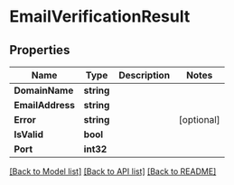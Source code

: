 # EmailVerificationResult

## Properties

Name | Type | Description | Notes
------------ | ------------- | ------------- | -------------
**DomainName** | **string** |  | 
**EmailAddress** | **string** |  | 
**Error** | **string** |  | [optional] 
**IsValid** | **bool** |  | 
**Port** | **int32** |  | 

[[Back to Model list]](../README#documentation-for-models) [[Back to API list]](../README#documentation-for-api-endpoints) [[Back to README]](../README)


